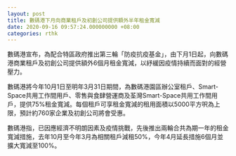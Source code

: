 ```yaml
---
layout: post
title: 數碼港下月向商業租戶及初創公司提供額外半年租金寬減
date: 2020-09-16 09:57:24.000000000 +08:00
categories: rthk
---
```


數碼港宣布，為配合特區政府推出第三輪「防疫抗疫基金」，由下月1日起，向數碼港商業租戶及初創公司提供額外6個月租金寬減，以紓緩因疫情持續而面對的經營壓力。

數碼港將今年10月1日至明年3月31日期間，為數碼港園區辦公室租戶、Smart-Space共用工作間用戶、零售與食肆營運商及荃灣Smart-Space共用工作間用戶，提供75%租金寬減。每個租戶可享租金寬減的租用面積以5000平方呎為上限，預計約760家企業及初創公司將會受惠。

數碼港指，已因應經濟不明朗因素及疫情挑戰，先後推出兩輪合共為期一年的租金寬減措施，去年10月至今年3月為相關租戶減租50%，今年4月延長措施6個月並擴大寬減至100%。
